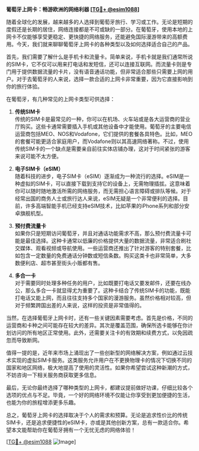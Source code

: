 **葡萄牙上网卡：畅游欧洲的网络利器 [[TG💪+ @esim1088](https://t.me/s/esim1088)]**

随着全球化的发展，越来越多的人选择到葡萄牙旅行、学习或工作。无论是短期的度假还是长期的居住，网络连接都是不可或缺的一部分。在葡萄牙，使用本地的上网卡不仅能够享受更稳定、更快捷的网络服务，还能避免国际漫游带来的高额费用。今天，我们就来聊聊葡萄牙上网卡的各种类型以及如何选择适合自己的产品。

首先，我们需要了解什么是手机卡和流量卡。简单来说，手机卡就是我们通常所说的SIM卡，它不仅可以用来打电话和发短信，还可以连接互联网。而流量卡则是专门用于提供数据流量的卡片，没有语音通话功能，但非常适合那些只需要上网的用户。对于去葡萄牙的人来说，选择一款合适的上网卡非常重要，因为它直接影响到你的旅行体验。

在葡萄牙，有几种常见的上网卡类型可供选择：

1. **传统SIM卡**  
   传统的SIM卡是最常见的一种，你可以在机场、火车站或是各大运营商的营业厅购买。这些卡通常需要插入手机或其他设备中才能使用。葡萄牙的主要电信运营商包括MEO、NOS和Vodafone，它们提供的套餐各具特色。比如，MEO的套餐可能更适合家庭用户，而Vodafone则以其高速网络著称。不过，使用传统SIM卡的一个缺点是需要亲自前往实体店铺办理，这对于时间紧张的游客来说可能不太方便。

2. **电子SIM卡（eSIM）**  
   随着科技的进步，电子SIM卡（eSIM）逐渐成为一种流行的选择。eSIM是一种虚拟的SIM卡，可以直接下载到支持它的设备上，无需物理插拔。这意味着你可以随时随地激活所需的网络服务，而无需担心语言障碍或排队等候。对于经常出国的商务人士或旅行达人来说，eSIM无疑是一个非常便利的选择。目前，许多高端智能手机已经支持eSIM技术，比如苹果的iPhone系列和部分安卓旗舰机型。

3. **预付费流量卡**  
   如果你只是短期访问葡萄牙，并且对通话功能需求不高，那么预付费流量卡可能是最佳选择。这种卡通常以低廉的价格提供大量的数据流量，非常适合刷社交媒体、观看视频或导航使用。一些运营商还推出了针对游客的特别套餐，比如包含一定数量的免费通话分钟数或短信条数。购买这类卡也非常简单，大多数便利店、超市甚至街头小贩都有售。

4. **多合一卡**  
   对于需要同时处理多种任务的用户，比如既要打电话又要发邮件，还要在线办公，那么多合一卡就显得尤为重要了。这种卡结合了传统SIM卡的功能，既能打电话又能上网，而且往往支持多个国家的漫游服务。虽然价格相对较高，但对于频繁跨国出差的人来说，这样的投资是非常值得的。

当然，在选择葡萄牙上网卡时，还有一些关键因素需要考虑。首先是价格，不同的运营商和卡种之间可能存在较大的差异。其次是覆盖范围，确保所选卡能够在你计划访问的所有地区正常使用。此外，还需要关注卡的有效期和续费方式，以免因疏忽而导致断网。

值得一提的是，近年来市场上涌现出了一些创新型的网络解决方案，例如通过云技术实现的虚拟SIM卡服务。这类服务允许用户在不更换物理卡的情况下切换不同的国家和地区网络，极大地提高了使用的灵活性。如果你希望尝试这种新潮的方式，不妨咨询一下相关服务商获取更多信息。

最后，无论你最终选择了哪种类型的上网卡，都建议提前做好功课，仔细比较各个选项的优点与不足。毕竟，一个好的网络环境不仅能让你享受到更加便捷的生活，也能为你的旅程增添更多乐趣。

总之，葡萄牙上网卡的选择取决于个人的需求和预算。无论是追求性价比的传统SIM卡，还是追求便捷性的eSIM卡，亦或是其他创新方案，总有一款适合你。希望本文能帮助你在葡萄牙拥有一个无忧无虑的网络体验！  

[[TG💪+ @esim1088](https://t.me/s/esim1088) ![Image](https://i.postimg.cc/4NQfJmqS/Snipaste-2025-05-13-00-14-12.png)]